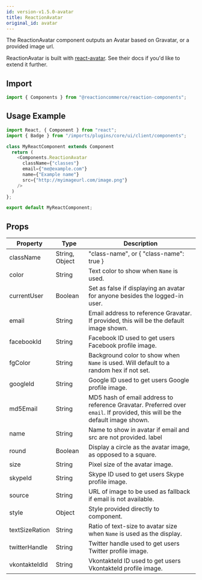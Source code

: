 ```yaml
---
id: version-v1.5.0-avatar
title: ReactionAvatar
original_id: avatar
---
```

    
The ReactionAvatar component outputs an Avatar based on Gravatar, or a provided image url.

ReactionAvatar is built with [react-avatar](https://github.com/sitebase/react-avatar). See their docs if you'd like to extend it further.

## Import

```javascript
import { Components } from "@reactioncommerce/reaction-components";
```

## Usage Example

```javascript
import React, { Component } from "react";
import { Badge } from "/imports/plugins/core/ui/client/components";

class MyReactComponent extends Component
  return (
    <Components.ReactionAvatar
      className={"classes"}
      email={"me@example.com"}
      name={"Example name"}
      src={"http://myimageurl.com/image.png"}
    />
  )
};

export default MyReactComponent;
```

## Props

| Property       | Type           | Description                                                                                                                 |
| -------------- | -------------- | --------------------------------------------------------------------------------------------------------------------------- |
| className      | String, Object | "class-name", or { "class-name": true }                                                                                     |
| color          | String         | Text color to show when `Name` is used.                                                                                     |
| currentUser    | Boolean        | Set as false if displaying an avatar for anyone besides the logged-in user.                                                 |
| email          | String         | Email address to reference Gravatar. If provided, this will be the default image shown.                                     |
| facebookId     | String         | Facebook ID used to get users Facebook profile image.                                                                       |
| fgColor        | String         | Background color to show when `Name` is used. Will default to a random hex if not set.                                      |
| googleId       | String         | Google ID used to get users Google profile image.                                                                           |
| md5Email       | String         | MD5 hash of email address to reference Gravatar. Preferred over `email`. If provided, this will be the default image shown. |
| name           | String         | Name to show in avatar if email and src are not provided. label                                                             |
| round          | Boolean        | Display a circle as the avatar image, as opposed to a square.                                                               |
| size           | String         | Pixel size of the avatar image.                                                                                             |
| skypeId        | String         | Skype ID used to get users Skype profile image.                                                                             |
| source         | String         | URL of image to be used as fallback if email is not available.                                                              |
| style          | Object         | Style provided directly to component.                                                                                       |
| textSizeRation | String         | Ratio of text-size to avatar size when `Name` is used as the display.                                                       |
| twitterHandle  | String         | Twitter handle used to get users Twitter profile image.                                                                     |
| vkontakteIdId  | String         | VkontakteId ID used to get users VkontakteId profile image.                                                                 |
